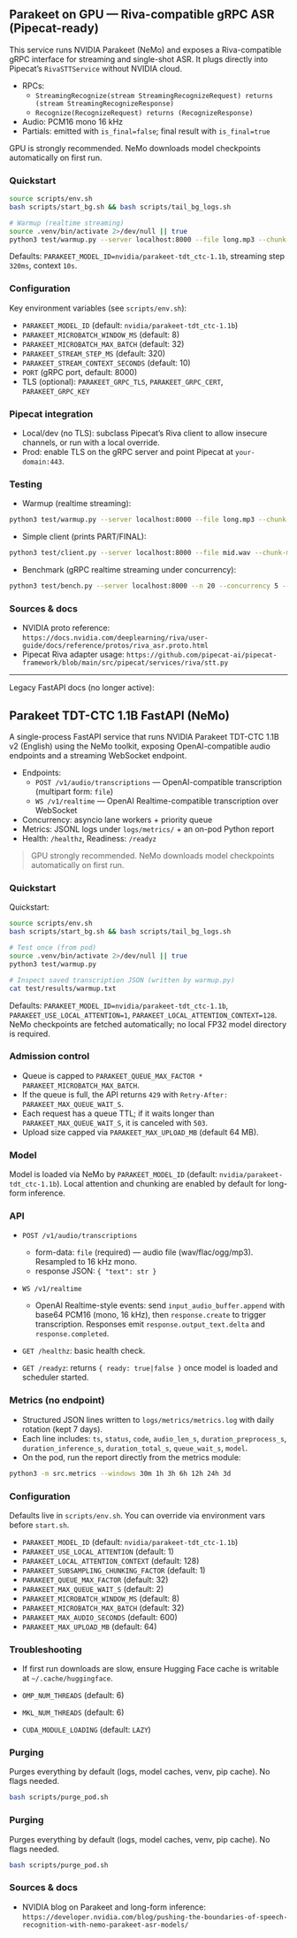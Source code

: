 ## Parakeet on GPU — Riva-compatible gRPC ASR (Pipecat-ready)

This service runs NVIDIA Parakeet (NeMo) and exposes a Riva-compatible gRPC interface for streaming and single-shot ASR. It plugs directly into Pipecat’s `RivaSTTService` without NVIDIA cloud.

- RPCs:
  - `StreamingRecognize(stream StreamingRecognizeRequest) returns (stream StreamingRecognizeResponse)`
  - `Recognize(RecognizeRequest) returns (RecognizeResponse)`
- Audio: PCM16 mono 16 kHz
- Partials: emitted with `is_final=false`; final result with `is_final=true`

GPU is strongly recommended. NeMo downloads model checkpoints automatically on first run.

### Quickstart

```bash
source scripts/env.sh
bash scripts/start_bg.sh && bash scripts/tail_bg_logs.sh

# Warmup (realtime streaming)
source .venv/bin/activate 2>/dev/null || true
python3 test/warmup.py --server localhost:8000 --file long.mp3 --chunk-ms 50
```

Defaults: `PARAKEET_MODEL_ID=nvidia/parakeet-tdt_ctc-1.1b`, streaming step `320ms`, context `10s`.

### Configuration

Key environment variables (see `scripts/env.sh`):

- `PARAKEET_MODEL_ID` (default: `nvidia/parakeet-tdt_ctc-1.1b`)
- `PARAKEET_MICROBATCH_WINDOW_MS` (default: 8)
- `PARAKEET_MICROBATCH_MAX_BATCH` (default: 32)
- `PARAKEET_STREAM_STEP_MS` (default: 320)
- `PARAKEET_STREAM_CONTEXT_SECONDS` (default: 10)
- `PORT` (gRPC port, default: 8000)
- TLS (optional): `PARAKEET_GRPC_TLS`, `PARAKEET_GRPC_CERT`, `PARAKEET_GRPC_KEY`

### Pipecat integration

- Local/dev (no TLS): subclass Pipecat’s Riva client to allow insecure channels, or run with a local override.
- Prod: enable TLS on the gRPC server and point Pipecat at `your-domain:443`.

### Testing

- Warmup (realtime streaming):
```bash
python3 test/warmup.py --server localhost:8000 --file long.mp3 --chunk-ms 50
```

- Simple client (prints PART/FINAL):
```bash
python3 test/client.py --server localhost:8000 --file mid.wav --chunk-ms 50
```

- Benchmark (gRPC realtime streaming under concurrency):
```bash
python3 test/bench.py --server localhost:8000 --n 20 --concurrency 5 --file long.mp3 --chunk-ms 50
```

### Sources & docs

- NVIDIA proto reference: `https://docs.nvidia.com/deeplearning/riva/user-guide/docs/reference/protos/riva_asr.proto.html`
- Pipecat Riva adapter usage: `https://github.com/pipecat-ai/pipecat-framework/blob/main/src/pipecat/services/riva/stt.py`

---

Legacy FastAPI docs (no longer active):

## Parakeet TDT-CTC 1.1B FastAPI (NeMo)

A single-process FastAPI service that runs NVIDIA Parakeet TDT-CTC 1.1B v2 (English) using the NeMo toolkit, exposing OpenAI-compatible audio endpoints and a streaming WebSocket endpoint.

- Endpoints:
  - `POST /v1/audio/transcriptions` — OpenAI-compatible transcription (multipart form: `file`)
  - `WS /v1/realtime` — OpenAI Realtime-compatible transcription over WebSocket
- Concurrency: asyncio lane workers + priority queue
- Metrics: JSONL logs under `logs/metrics/` + an on-pod Python report
- Health: `/healthz`, Readiness: `/readyz`

> GPU strongly recommended. NeMo downloads model checkpoints automatically on first run.

### Quickstart

Quickstart:
```bash
source scripts/env.sh
bash scripts/start_bg.sh && bash scripts/tail_bg_logs.sh

# Test once (from pod)
source .venv/bin/activate 2>/dev/null || true
python3 test/warmup.py

# Inspect saved transcription JSON (written by warmup.py)
cat test/results/warmup.txt
```

Defaults: `PARAKEET_MODEL_ID=nvidia/parakeet-tdt_ctc-1.1b`, `PARAKEET_USE_LOCAL_ATTENTION=1`, `PARAKEET_LOCAL_ATTENTION_CONTEXT=128`.
NeMo checkpoints are fetched automatically; no local FP32 model directory is required.

### Admission control

- Queue is capped to `PARAKEET_QUEUE_MAX_FACTOR * PARAKEET_MICROBATCH_MAX_BATCH`.
- If the queue is full, the API returns `429` with `Retry-After: PARAKEET_MAX_QUEUE_WAIT_S`.
- Each request has a queue TTL; if it waits longer than `PARAKEET_MAX_QUEUE_WAIT_S`, it is canceled with `503`.
- Upload size capped via `PARAKEET_MAX_UPLOAD_MB` (default 64 MB).

### Model

Model is loaded via NeMo by `PARAKEET_MODEL_ID` (default: `nvidia/parakeet-tdt_ctc-1.1b`). Local attention and chunking are enabled by default for long-form inference.

### API

- `POST /v1/audio/transcriptions`
  - form-data: `file` (required) — audio file (wav/flac/ogg/mp3). Resampled to 16 kHz mono.
  - response JSON: `{ "text": str }`

- `WS /v1/realtime`
  - OpenAI Realtime-style events: send `input_audio_buffer.append` with base64 PCM16 (mono, 16 kHz),
    then `response.create` to trigger transcription. Responses emit `response.output_text.delta` and `response.completed`.

- `GET /healthz`: basic health check.
- `GET /readyz`: returns `{ ready: true|false }` once model is loaded and scheduler started.

### Metrics (no endpoint)

- Structured JSON lines written to `logs/metrics/metrics.log` with daily rotation (kept 7 days).
- Each line includes: `ts`, `status`, `code`, `audio_len_s`, `duration_preprocess_s`, `duration_inference_s`, `duration_total_s`, `queue_wait_s`, `model`.
- On the pod, run the report directly from the metrics module:

```bash
python3 -m src.metrics --windows 30m 1h 3h 6h 12h 24h 3d
```

### Configuration

Defaults live in `scripts/env.sh`. You can override via environment vars before `start.sh`.

- `PARAKEET_MODEL_ID` (default: `nvidia/parakeet-tdt_ctc-1.1b`)
- `PARAKEET_USE_LOCAL_ATTENTION` (default: 1)
- `PARAKEET_LOCAL_ATTENTION_CONTEXT` (default: 128)
- `PARAKEET_SUBSAMPLING_CHUNKING_FACTOR` (default: 1)
- `PARAKEET_QUEUE_MAX_FACTOR` (default: 32)
- `PARAKEET_MAX_QUEUE_WAIT_S` (default: 2)
- `PARAKEET_MICROBATCH_WINDOW_MS` (default: 8)
- `PARAKEET_MICROBATCH_MAX_BATCH` (default: 32)
- `PARAKEET_MAX_AUDIO_SECONDS` (default: 600)
- `PARAKEET_MAX_UPLOAD_MB` (default: 64)
 
### Troubleshooting

- If first run downloads are slow, ensure Hugging Face cache is writable at `~/.cache/huggingface`.

 
- `OMP_NUM_THREADS` (default: 6)
- `MKL_NUM_THREADS` (default: 6)
- `CUDA_MODULE_LOADING` (default: `LAZY`)

### Purging

Purges everything by default (logs, model caches, venv, pip cache). No flags needed.

```bash
bash scripts/purge_pod.sh
```

### Purging

Purges everything by default (logs, model caches, venv, pip cache). No flags needed.

```bash
bash scripts/purge_pod.sh
```

### Sources & docs

- NVIDIA blog on Parakeet and long-form inference: `https://developer.nvidia.com/blog/pushing-the-boundaries-of-speech-recognition-with-nemo-parakeet-asr-models/`
